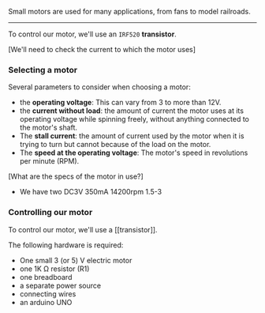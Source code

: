 Small motors are used for many applications, from fans to model railroads.
<hr>

To control our motor, we'll use an `IRF520` **transistor**.

[We'll need to check the current to which the motor uses]

### Selecting a motor

Several parameters to consider when choosing a motor:

* the **operating voltage**: This can vary from 3 to more than 12V.
* the **current without load**: the amount of current the motor uses at its operating voltage while spinning freely, without anything connected to the motor's shaft.
* The **stall current**: the amount of current used by the motor when it is trying to turn but cannot because of the load on the motor.
* The **speed at the operating voltage**: The motor's speed in revolutions per minute (RPM).

[What are the specs of the motor in use?]

* We have two DC3V 350mA 14200rpm 1.5-3

### Controlling our motor

To control our motor, we'll use a [[transistor]].

The following hardware is required:

* One small 3 (or 5) V electric motor
* one 1K &Omega; resistor (R1)
* one breadboard
* a separate power source
* connecting wires
* an arduino UNO
